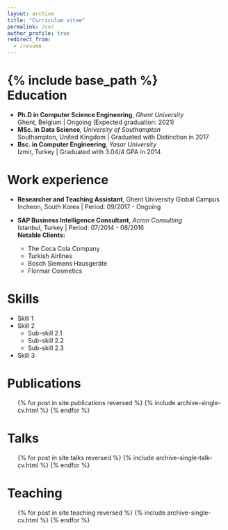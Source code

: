 ```yaml
---
layout: archive
title: "Curriculum vitae"
permalink: /cv/
author_profile: true
redirect_from:
  - /resume
---
```


{% include base_path %}
<br />
Education
======
* **Ph.D in Computer Science Engineering**, *Ghent University* <br />Ghent, Belgium &#124; Ongoing (Expected graduation: 2021)
* **MSc. in Data Science**, *University of Southampton* <br />Southampton, United Kingdom &#124; Graduated with Distinction in 2017
* **Bsc. in Computer Engineering**, *Yasar University*<br />Izmir, Turkey &#124; Graduated with 3.04/4 GPA in 2014

Work experience
======
* **Researcher and Teaching Assistant**, Ghent University Global Campus <br />Incheon, South Korea &#124; Period: 09/2017 - Ongoing

* **SAP Business Intelligence Consultant**, *Acron Consulting* <br />Istanbul, Turkey &#124; Period: 07/2014 - 08/2016  <br /> 	__Notable Clients:__
  * The Coca Cola Company
  * Turkish Airlines
  * Bosch Siemens Hausgeräte
  * Flormar Cosmetics
  
Skills
======
* Skill 1
* Skill 2
  * Sub-skill 2.1
  * Sub-skill 2.2
  * Sub-skill 2.3
* Skill 3

Publications
======
  <ul>{% for post in site.publications reversed %}
    {% include archive-single-cv.html %}
  {% endfor %}</ul>
  
Talks
======
  <ul>{% for post in site.talks reversed %}
    {% include archive-single-talk-cv.html %}
  {% endfor %}</ul>
  
Teaching
======
  <ul>{% for post in site.teaching reversed %}
    {% include archive-single-cv.html %}
  {% endfor %}</ul>
  
